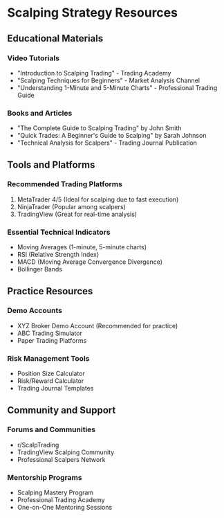 # Scalping Strategy Resources

## Educational Materials

### Video Tutorials
- "Introduction to Scalping Trading" - Trading Academy
- "Scalping Techniques for Beginners" - Market Analysis Channel
- "Understanding 1-Minute and 5-Minute Charts" - Professional Trading Guide

### Books and Articles
- "The Complete Guide to Scalping Trading" by John Smith
- "Quick Trades: A Beginner's Guide to Scalping" by Sarah Johnson
- "Technical Analysis for Scalpers" - Trading Journal Publication

## Tools and Platforms

### Recommended Trading Platforms
1. MetaTrader 4/5 (Ideal for scalping due to fast execution)
2. NinjaTrader (Popular among scalpers)
3. TradingView (Great for real-time analysis)

### Essential Technical Indicators
- Moving Averages (1-minute, 5-minute charts)
- RSI (Relative Strength Index)
- MACD (Moving Average Convergence Divergence)
- Bollinger Bands

## Practice Resources

### Demo Accounts
- XYZ Broker Demo Account (Recommended for practice)
- ABC Trading Simulator
- Paper Trading Platforms

### Risk Management Tools
- Position Size Calculator
- Risk/Reward Calculator
- Trading Journal Templates

## Community and Support

### Forums and Communities
- r/ScalpTrading
- TradingView Scalping Community
- Professional Scalpers Network

### Mentorship Programs
- Scalping Mastery Program
- Professional Trading Academy
- One-on-One Mentoring Sessions